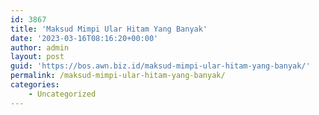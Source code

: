 ```yaml
---
id: 3867
title: 'Maksud Mimpi Ular Hitam Yang Banyak'
date: '2023-03-16T08:16:20+00:00'
author: admin
layout: post
guid: 'https://bos.awn.biz.id/maksud-mimpi-ular-hitam-yang-banyak/'
permalink: /maksud-mimpi-ular-hitam-yang-banyak/
categories:
    - Uncategorized
---
```


